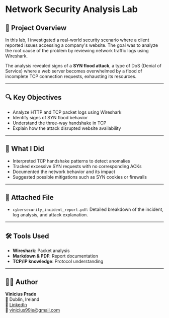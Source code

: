 # Network Security Analysis Lab

## 📄 Project Overview
In this lab, I investigated a real-world security scenario where a client reported issues accessing a company's website. The goal was to analyze the root cause of the problem by reviewing network traffic logs using Wireshark.

The analysis revealed signs of a **SYN flood attack**, a type of DoS (Denial of Service) where a web server becomes overwhelmed by a flood of incomplete TCP connection requests, exhausting its resources.

---

## 🔍 Key Objectives
- Analyze HTTP and TCP packet logs using Wireshark
- Identify signs of SYN flood behavior
- Understand the three-way handshake in TCP
- Explain how the attack disrupted website availability

---

## 🧠 What I Did
- Interpreted TCP handshake patterns to detect anomalies
- Tracked excessive SYN requests with no corresponding ACKs
- Documented the network behavior and its impact
- Suggested possible mitigations such as SYN cookies or firewalls

---

## 📎 Attached File
- `cybersecurity_incident_report.pdf`: Detailed breakdown of the incident, log analysis, and attack explanation.

---

## 🛠 Tools Used
- **Wireshark**: Packet analysis  
- **Markdown & PDF**: Report documentation  
- **TCP/IP knowledge**: Protocol understanding

---

## 👨‍💻 Author
**Vinicius Prado**  
📍 Dublin, Ireland  
🔗 [LinkedIn](https://www.linkedin.com/in/viniciusalprado)  
📧 [vinicius99ie@gmail.com](mailto:vinicius99ie@gmail.com)
